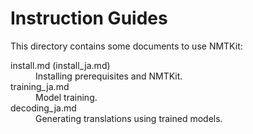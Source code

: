 Instruction Guides
==================

This directory contains some documents to use NMTKit:

<dl>
  <dt>install.md (install_ja.md)</dt><dd>Installing prerequisites and NMTKit.</dd>
  <dt>training_ja.md</dt><dd>Model training.</dd>
  <dt>decoding_ja.md</dt><dd>Generating translations using trained models.</dd>
</dl>
